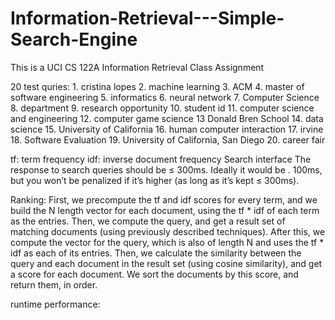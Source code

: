 # Information-Retrieval---Simple-Search-Engine
This is a UCI CS 122A Information Retrieval Class Assignment

20 test quries:
                1.  cristina lopes
                2.  machine learning
                3.  ACM
                4.  master of software engineering 
                5.  informatics
                6.  neural network
                7.  Computer Science
                8.  department
                9.  research opportunity
                10. student id
                11. computer science and engineering
                12. computer game science
                13  Donald Bren School
                14. data science
                15. University of California
                16. human computer interaction
                17. irvine
                18. Software Evaluation
                19. University of California, San Diego
                20. career fair
                
                
tf: term frequency
idf: inverse document frequency
Search interface
The response to search queries should be ≤ 300ms. Ideally it would be . 100ms,
but you won’t be penalized if it’s higher (as long as it’s kept ≤ 300ms).


Ranking: 
First, we precompute the tf and idf scores for every term, and we build the N length vector for each document, using the tf * idf of each term as the entries.
Then, we compute the query, and get a result set of matching documents (using previously described techniques).
After this, we compute the vector for the query, which is also of length N and uses the tf * idf as each of its entries.
Then, we calculate the similarity between the query and each document in the result set (using cosine similarity), and get a score for each document.
We sort the documents by this score, and return them, in order.

runtime performance:



